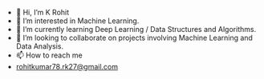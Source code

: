 - 👋 Hi, I’m K Rohit
- 👀 I’m interested in Machine Learning.
- 🌱 I’m currently learning Deep Learning / Data Structures and Algorithms.
- 💞️ I’m looking to collaborate on projects involving Machine Learning and Data Analysis.
- 📫 How to reach me 
-  rohitkumar78.rk27@gmail.com

<!---
Rk2107/Rk2107 is a ✨ special ✨ repository because its `README.md` (this file) appears on your GitHub profile.
You can click the Preview link to take a look at your changes.
--->
